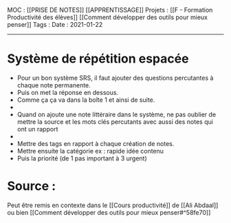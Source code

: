 MOC : [[PRISE DE NOTES]] [[APPRENTISSAGE]]
Projets : [[F -  Formation Productivité des élèves]] [[Comment développer des outils pour mieux penser]]
Tags : 
Date : 2021-01-22
***

# Système de répétition espacée

* Pour un bon système SRS, il faut ajouter des questions percutantes à chaque note permanente.
* Puis on met la réponse en dessous.
* Comme ça ça va dans la boîte 1 et ainsi de suite.
* 
* Quand on ajoute une note littéraire dans le système, ne pas oublier de mettre la source et les mots clés percutants avec aussi des notes qui ont un rapport
* 
* Mettre des tags en rapport à chaque création de notes.
* Mettre ensuite la catégorie ex : rapide idée contenu
* Puis la priorité (de 1 pas important à 3 urgent)

# Source :

Peut être remis en contexte dans le [[Cours productivité]] de [[Ali Abdaal]] ou bien [[Comment développer des outils pour mieux penser#^58fe70]]